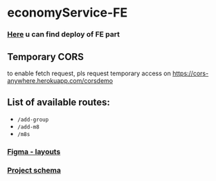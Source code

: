 # economyService-FE

### [Here](https://dantrofimov.github.io/economyService-FE/#/) u can find deploy of FE part

## Temporary CORS
to enable fetch request, pls request temporary access on https://cors-anywhere.herokuapp.com/corsdemo

## List of available routes:
- `/add-group`
- `/add-m8`
- `/m8s`

### [Figma - layouts](https://www.figma.com/file/FaFpzn2W8wPESFqpTpO90q/Layout)

### [Project schema](https://www.figma.com/file/JGlyGpNkHUfpnLKwYhVPDw/m8-chkr?node-id=0%3A1)

